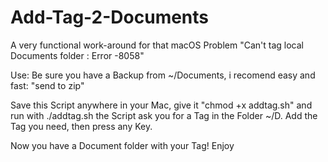 # Add-Tag-2-Documents
A very functional work-around for that macOS Problem "Can't tag local Documents folder : Error -8058"

Use:
Be sure you have a Backup from ~/Documents, i recomend easy and fast: "send to zip"

Save this Script anywhere in your Mac, give it "chmod +x addtag.sh" and run with ./addtag.sh
the Script ask you for a Tag in the Folder ~/D. Add the Tag you need, then press any Key.

Now you have a Document folder with your Tag! Enjoy
